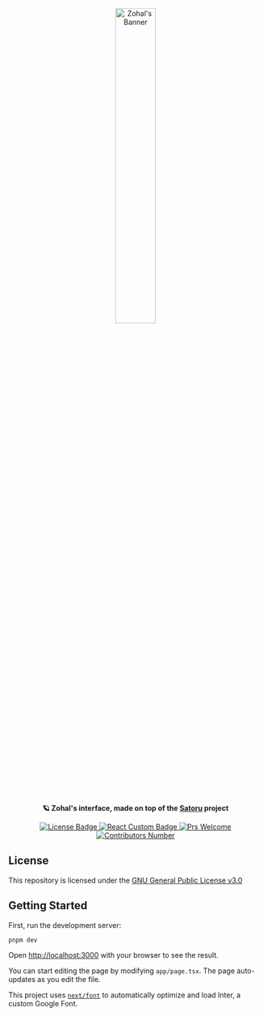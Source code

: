 <p align="center">
  <img width="40%" src="https://github.com/Zohal-Starknet/zohal-interface/assets/37301269/023b0aea-186a-4b23-b1cd-00ae3af95926" alt="Zohal's Banner">
</p>
<p align="center">
  <b>🪐 Zohal's interface, made on top of the <a href="https://github.com/keep-starknet-strange/satoru">Satoru</a> project</b>
</p>
<p align="center">
  <a href="https://github.com/Zohal-Starknet/zohal-interface/blob/master/LICENSE">
    <img src="https://img.shields.io/github/license/Zohal-Starknet/zohal-interface.svg?style=flat-square" alt="License Badge">
  </a>
  <a href="https://reactjs.org">
    <img src="https://img.shields.io/badge/Made%20with-React-61dafb.svg?style=flat-square" alt="React Custom Badge">
  </a>
  <a href="https://github.com/Zohal-Starknet/zohal-interface/pulls">
      <img src="https://img.shields.io/badge/PRs-welcome-brightgreen.svg?style=flat-square" alt="Prs Welcome">
  </a>
  <a href="https://github.com/Zohal-Starknet/zohal-interface/graphs/contributors">
      <img src="https://img.shields.io/github/contributors/Zohal-Starknet/zohal-interface.svg?style=flat-square" alt="Contributors Number">
  </a>
</p>

## License
This repository is licensed under the [GNU General Public License v3.0](LICENSE)

## Getting Started

First, run the development server:

`pnpm dev`

Open [http://localhost:3000](http://localhost:3000) with your browser to see the result.

You can start editing the page by modifying `app/page.tsx`. The page auto-updates as you edit the file.

This project uses [`next/font`](https://nextjs.org/docs/basic-features/font-optimization) to automatically optimize and load Inter, a custom Google Font.
